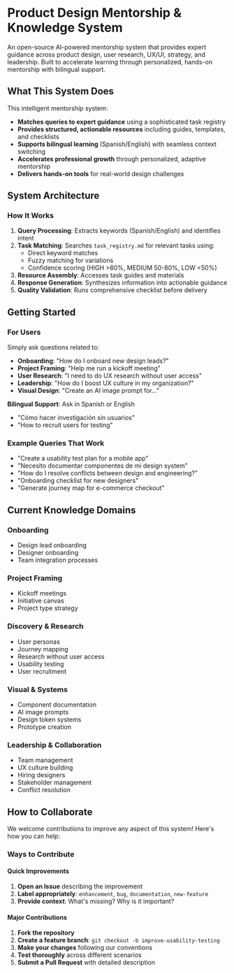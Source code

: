 # Product Design Mentorship & Knowledge System

An open-source AI-powered mentorship system that provides expert guidance across product design, user research, UX/UI, strategy, and leadership. Built to accelerate learning through personalized, hands-on mentorship with bilingual support.

## What This System Does

This intelligent mentorship system:
- **Matches queries to expert guidance** using a sophisticated task registry
- **Provides structured, actionable resources** including guides, templates, and checklists
- **Supports bilingual learning** (Spanish/English) with seamless context switching
- **Accelerates professional growth** through personalized, adaptive mentorship
- **Delivers hands-on tools** for real-world design challenges

## System Architecture

### How It Works

1. **Query Processing**: Extracts keywords (Spanish/English) and identifies intent
2. **Task Matching**: Searches `task_registry.md` for relevant tasks using:
   - Direct keyword matches
   - Fuzzy matching for variations
   - Confidence scoring (HIGH >80%, MEDIUM 50-80%, LOW <50%)
3. **Resource Assembly**: Accesses task guides and materials
4. **Response Generation**: Synthesizes information into actionable guidance
5. **Quality Validation**: Runs comprehensive checklist before delivery

## Getting Started

### For Users

Simply ask questions related to:
- **Onboarding**: "How do I onboard new design leads?"
- **Project Framing**: "Help me run a kickoff meeting"
- **User Research**: "I need to do UX research without user access"
- **Leadership**: "How do I boost UX culture in my organization?"
- **Visual Design**: "Create an AI image prompt for..."

**Bilingual Support**: Ask in Spanish or English
- "Cómo hacer investigación sin usuarios" 
- "How to recruit users for testing" 

### Example Queries That Work

- "Create a usability test plan for a mobile app"
- "Necesito documentar componentes de mi design system"
- "How do I resolve conflicts between design and engineering?"
- "Onboarding checklist for new designers"
- "Generate journey map for e-commerce checkout"

## Current Knowledge Domains

### Onboarding
- Design lead onboarding
- Designer onboarding
- Team integration processes

### Project Framing
- Kickoff meetings
- Initiative canvas
- Project type strategy

### Discovery & Research
- User personas
- Journey mapping
- Research without user access
- Usability testing
- User recruitment

### Visual & Systems
- Component documentation
- AI image prompts
- Design token systems
- Prototype creation

### Leadership & Collaboration
- Team management
- UX culture building
- Hiring designers
- Stakeholder management
- Conflict resolution

## How to Collaborate

We welcome contributions to improve any aspect of this system! Here's how you can help:

### Ways to Contribute

#### Quick Improvements
1. **Open an Issue** describing the improvement
2. **Label appropriately**: `enhancement`, `bug`, `documentation`, `new-feature`
3. **Provide context**: What's missing? Why is it important?

#### Major Contributions
1. **Fork the repository**
2. **Create a feature branch**: `git checkout -b improve-usability-testing`
3. **Make your changes** following our conventions
4. **Test thoroughly** across different scenarios
5. **Submit a Pull Request** with detailed description
